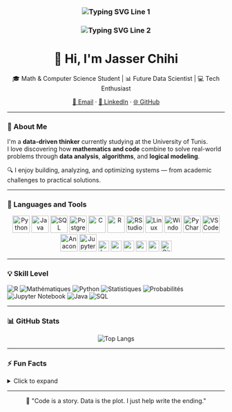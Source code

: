 <h3 align="center">
  <img src="https://readme-typing-svg.herokuapp.com?font=Fira+Code&size=22&duration=4500&color=00BFFF&center=true&vCenter=true&width=900&height=50&lines=Aspiring+Data+Scientist+%7C+Python%2C+SQL%2C+R%2C+ML+%26+Statistical+Analysis" alt="Typing SVG Line 1" />
</h3>

<h3 align="center">
  <img src="https://readme-typing-svg.herokuapp.com?font=Fira+Code&size=22&duration=4500&color=00BFFF&center=true&vCenter=true&width=900&height=50&lines=Mathematical+Modeling+%7C+Mathematics+%26+CS+Student" alt="Typing SVG Line 2" />
</h3>

<h1 align="center">👋 Hi, I'm Jasser Chihi</h1>

<p align="center">
🎓 Math & Computer Science Student | 📊 Future Data Scientist | 💻 Tech Enthusiast  
</p>

<p align="center">
  <a href="mailto:jasser.chihi@etudiant-fst.utm.tn">📧 Email</a> · 
  <a href="https://www.linkedin.com/in/jasser-chihi/">💼 LinkedIn</a> · 
  <a href="https://github.com/JasserChihi">🌐 GitHub</a>
</p>

---

### 🚀 About Me

I'm a **data-driven thinker** currently studying at the University of Tunis.  
I love discovering how **mathematics and code** combine to solve real-world problems through **data analysis**, **algorithms**, and **logical modeling**.

🔍 I enjoy building, analyzing, and optimizing systems — from academic challenges to practical solutions.

---

### 🧰 Languages and Tools

<p align="center">
  <img src="https://cdn.jsdelivr.net/gh/devicons/devicon/icons/python/python-original.svg" height="40" alt="Python"/>
  <img src="https://cdn.jsdelivr.net/gh/devicons/devicon/icons/java/java-original.svg" height="40" alt="Java"/>
  <img src="https://cdn.jsdelivr.net/gh/devicons/devicon/icons/mysql/mysql-original.svg" height="40" alt="SQL"/>
  <img src="https://cdn.jsdelivr.net/gh/devicons/devicon/icons/postgresql/postgresql-original.svg" height="40" alt="PostgreSQL"/>
  <img src="https://cdn.jsdelivr.net/gh/devicons/devicon/icons/c/c-original.svg" height="40" alt="C"/>
  <img src="https://cdn.jsdelivr.net/gh/devicons/devicon/icons/r/r-original.svg" height="40" alt="R"/>
  <img src="https://cdn.jsdelivr.net/gh/devicons/devicon/icons/rstudio/rstudio-original.svg" height="40" alt="RStudio"/>
  <img src="https://cdn.jsdelivr.net/gh/devicons/devicon/icons/linux/linux-original.svg" height="40" alt="Linux"/>
  <img src="https://cdn.jsdelivr.net/gh/devicons/devicon/icons/windows8/windows8-original.svg" height="40" alt="Windows"/>
  <img src="https://cdn.jsdelivr.net/gh/devicons/devicon/icons/pycharm/pycharm-original.svg" height="40" alt="PyCharm"/>
  <img src="https://cdn.jsdelivr.net/gh/devicons/devicon/icons/vscode/vscode-original.svg" height="40" alt="VSCode"/>
  <img src="https://cdn.jsdelivr.net/gh/devicons/devicon/icons/anaconda/anaconda-original.svg" height="40" alt="Anaconda"/>
  <img src="https://cdn.jsdelivr.net/gh/devicons/devicon/icons/jupyter/jupyter-original.svg" height="40" alt="Jupyter"/>
  <img src="https://img.shields.io/badge/LaTeX-008080?style=for-the-badge&logo=latex&logoColor=white" height="25" alt="LaTeX"/>
  <img src="https://img.shields.io/badge/Microsoft%20Excel-217346?style=for-the-badge&logo=microsoft-excel&logoColor=white" height="25"/>
  <img src="https://img.shields.io/badge/Microsoft%20Word-2B579A?style=for-the-badge&logo=microsoft-word&logoColor=white" height="25"/>
  <img src="https://img.shields.io/badge/Microsoft%20PowerPoint-B7472A?style=for-the-badge&logo=microsoft-powerpoint&logoColor=white" height="25"/>
  <img src="https://img.shields.io/badge/Canva-00C4CC?style=for-the-badge&logo=Canva&logoColor=white" height="25"/>
  <img src="https://img.shields.io/badge/GitHub-181717?style=for-the-badge&logo=github&logoColor=white" height="25" alt="GitHub"/>
</p>

---

### 💡 Skill Level

![R](https://img.shields.io/badge/R-Expert-ff0000?logo=r)
![Mathématiques](https://img.shields.io/badge/Mathématiques-Expert-ff0000)
![Python](https://img.shields.io/badge/Python-Avancé-ffa500?logo=python&logoColor=white)
![Statistiques](https://img.shields.io/badge/Statistiques-Avancé-ffa500)
![Probabilités](https://img.shields.io/badge/Probabilités-Avancé-ffa500)
![Jupyter Notebook](https://img.shields.io/badge/Jupyter_Notebook-Avancé-ffa500?logo=jupyter&logoColor=white)
![Java](https://img.shields.io/badge/Java-Intermédiaire-228B22?logo=java&logoColor=white)
![SQL](https://img.shields.io/badge/SQL-Intermédiaire-228B22?logo=mysql)


---

### 📊 GitHub Stats

<p align="center">
  <img src="https://github-readme-stats.vercel.app/api/top-langs/?username=JasserChihi&layout=compact&langs_count=10&theme=tokyonight" alt="Top Langs" />
</p>

---

### ⚡ Fun Facts

<details>
<summary>Click to expand</summary>

- 🎨 I enjoy creating visual designs with **Canva** and **Figma**  
- ⚽ Football fan, 🎮 strategy game enthusiast, 🤖 AI puzzle solver  
- 🌍 I speak Arabic (native), French, and English

</details>

---

<p align="center">
🧭 "Code is a story. Data is the plot. I just help write the ending."
</p>
